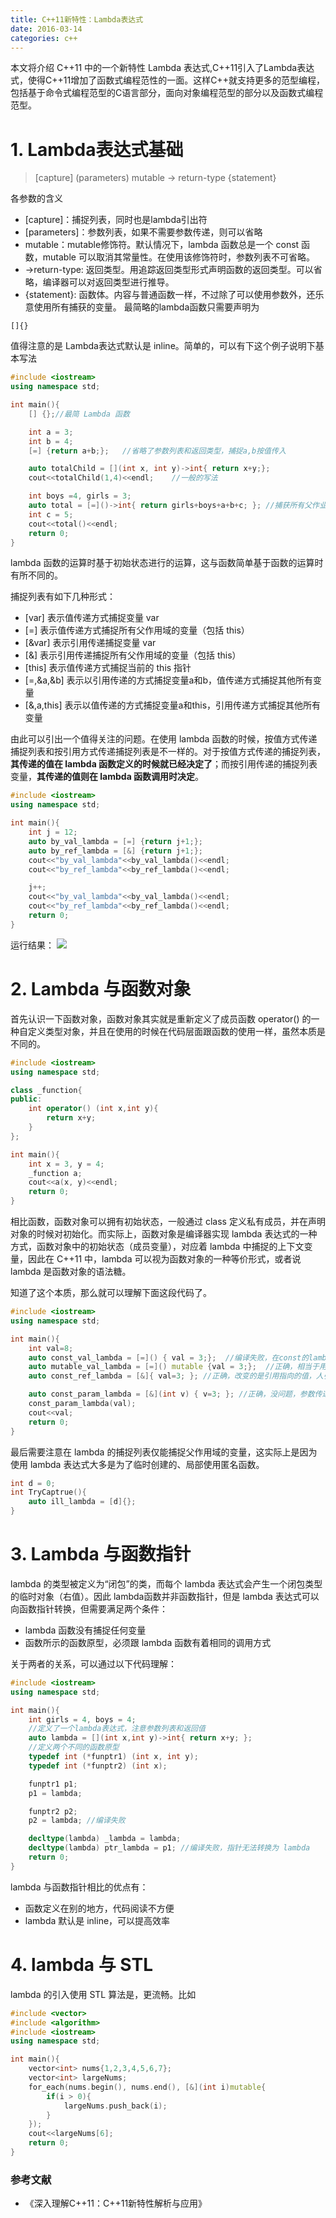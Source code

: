 ```yaml
---
title: C++11新特性：Lambda表达式
date: 2016-03-14
categories: c++
---
```



本文将介绍 C++11 中的一个新特性 Lambda 表达式,C++11引入了Lambda表达式，使得C++11增加了函数式编程范性的一面。这样C++就支持更多的范型编程，包括基于命令式编程范型的C语言部分，面向对象编程范型的部分以及函数式编程范型。

# 1. Lambda表达式基础

> [capture] (parameters) mutable -> return-type {statement}

各参数的含义

- \[capture\]：捕捉列表，同时也是lambda引出符
- \[parameters\]：参数列表，如果不需要参数传递，则可以省略
- mutable：mutable修饰符。默认情况下，lambda 函数总是一个 const 函数，mutable 可以取消其常量性。在使用该修饰符时，参数列表不可省略。
- ->return-type: 返回类型。用追踪返回类型形式声明函数的返回类型。可以省略，编译器可以对返回类型进行推导。
- {statement}: 函数体。内容与普通函数一样，不过除了可以使用参数外，还乐意使用所有捕获的变量。
最简略的lambda函数只需要声明为

```
[]{}
```

值得注意的是 Lambda表达式默认是 inline。简单的，可以有下这个例子说明下基本写法

``` cpp
#include <iostream>
using namespace std;

int main(){
	[] {};//最简 Lambda 函数

	int a = 3;
	int b = 4;
	[=] {return a+b;};   //省略了参数列表和返回类型，捕捉a,b按值传入

	auto totalChild = [](int x, int y)->int{ return x+y;};
	cout<<totalChild(1,4)<<endl;	//一般的写法

	int boys =4, girls = 3;
	auto total = [=]()->int{ return girls+boys+a+b+c; }; //捕获所有父作业域的变量，并按值传入,c无法被捕捉，报错
	int c = 5;
	cout<<total()<<endl;
	return 0;
}
```

lambda 函数的运算时基于初始状态进行的运算，这与函数简单基于函数的运算时有所不同的。

捕捉列表有如下几种形式：


- \[var\] 表示值传递方式捕捉变量 var
- \[=\] 表示值传递方式捕捉所有父作用域的变量（包括 this）
- \[&var\] 表示引用传递捕捉变量 var
- \[&\] 表示引用传递捕捉所有父作用域的变量（包括 this）
- \[this\] 表示值传递方式捕捉当前的 this 指针
- \[=,&a,&b\] 表示以引用传递的方式捕捉变量a和b，值传递方式捕捉其他所有变量
- \[&,a,this\] 表示以值传递的方式捕捉变量a和this，引用传递方式捕捉其他所有变量


由此可以引出一个值得关注的问题。在使用 lambda 函数的时候，按值方式传递捕捉列表和按引用方式传递捕捉列表是不一样的。对于按值方式传递的捕捉列表，**其传递的值在 lambda 函数定义的时候就已经决定了**；而按引用传递的捕捉列表变量，**其传递的值则在 lambda 函数调用时决定**。

```cpp
#include <iostream>
using namespace std;

int main(){
	int j = 12;
	auto by_val_lambda = [=] {return j+1;};
	auto by_ref_lambda = [&] {return j+1;};
	cout<<"by_val_lambda"<<by_val_lambda()<<endl;
	cout<<"by_ref_lambda"<<by_ref_lambda()<<endl;

	j++;
	cout<<"by_val_lambda"<<by_val_lambda()<<endl;
	cout<<"by_ref_lambda"<<by_ref_lambda()<<endl;
	return 0;
}
```

运行结果：
![](http://7xrvqe.com1.z0.glb.clouddn.com/16-3-15/28253622.jpg)

# 2. Lambda 与函数对象
首先认识一下函数对象，函数对象其实就是重新定义了成员函数 operator() 的一种自定义类型对象，并且在使用的时候在代码层面跟函数的使用一样，虽然本质是不同的。

```cpp
#include <iostream>
using namespace std;

class _function{
public:
	int operator() (int x,int y){
		return x+y;
	}
};

int main(){
	int x = 3, y = 4;
	_function a;
	cout<<a(x, y)<<endl;
	return 0;
}
```

相比函数，函数对象可以拥有初始状态，一般通过 class 定义私有成员，并在声明对象的时候对初始化。而实际上，函数对象是编译器实现 lambda 表达式的一种方式，函数对象中的初始状态（成员变量），对应着 lambda 中捕捉的上下文变量，因此在 C++11 中，lambda 可以视为函数对象的一种等价形式，或者说 lambda 是函数对象的语法糖。

知道了这个本质，那么就可以理解下面这段代码了。

```cpp
#include <iostream>
using namespace std;

int main(){
	int val=8;
	auto const_val_lambda = [=]() { val = 3;};  //编译失败，在const的lambda中修改捕捉的变量（相当于成员变量）
	auto mutable_val_lambda = [=]() mutable {val = 3;};  //正确，相当于用 mutable 修饰成员变量
	auto const_ref_lambda = [&]{ val=3; }; //正确，改变的是引用指向的值，人引用本身未改变

	auto const_param_lambda = [&](int v) { v=3; }; //正确，没问题，参数传递val，对 val 一点影响都没有
	const_param_lambda(val);
	cout<<val;
	return 0;
}
```

最后需要注意在 lambda 的捕捉列表仅能捕捉父作用域的变量，这实际上是因为使用 lambda 表达式大多是为了临时创建的、局部使用匿名函数。

```cpp
int d = 0;
int TryCaptrue(){
	auto ill_lambda = [d]{};
}
```

# 3. Lambda 与函数指针
lambda 的类型被定义为“闭包”的类，而每个 lambda 表达式会产生一个闭包类型的临时对象（右值）。因此 lambda函数并非函数指针，但是 lambda 表达式可以向函数指针转换，但需要满足两个条件：

- lambda 函数没有捕捉任何变量
- 函数所示的函数原型，必须跟 lambda 函数有着相同的调用方式 

关于两者的关系，可以通过以下代码理解：

```cpp
#include <iostream>
using namespace std;

int main(){
	int girls = 4, boys = 4;
	//定义了一个lambda表达式，注意参数列表和返回值
	auto lambda = [](int x,int y)->int{ return x+y; };
	//定义两个不同的函数原型
	typedef int (*funptr1) (int x, int y);
	typedef int (*funptr2) (int x);

	funptr1 p1;
	p1 = lambda;

	funptr2 p2;
	p2 = lambda; //编译失败

	decltype(lambda) _lambda = lambda;
	decltype(lambda) ptr_lambda = p1; //编译失败，指针无法转换为 lambda
	return 0;
}

```

lambda 与函数指针相比的优点有：
- 函数定义在别的地方，代码阅读不方便
- lambda 默认是 inline，可以提高效率

# 4. lambda 与 STL
lambda 的引入使用 STL 算法是，更流畅。比如

```cpp
#include <vector>
#include <algorithm>
#include <iostream>
using namespace std;

int main(){
	vector<int> nums{1,2,3,4,5,6,7};
	vector<int> largeNums;
	for_each(nums.begin(), nums.end(), [&](int i)mutable{
		if(i > 0){
			largeNums.push_back(i);
		}
	});
	cout<<largeNums[6];
	return 0;
}

```

### 参考文献
   
- 《深入理解C++11：C++11新特性解析与应用》 
